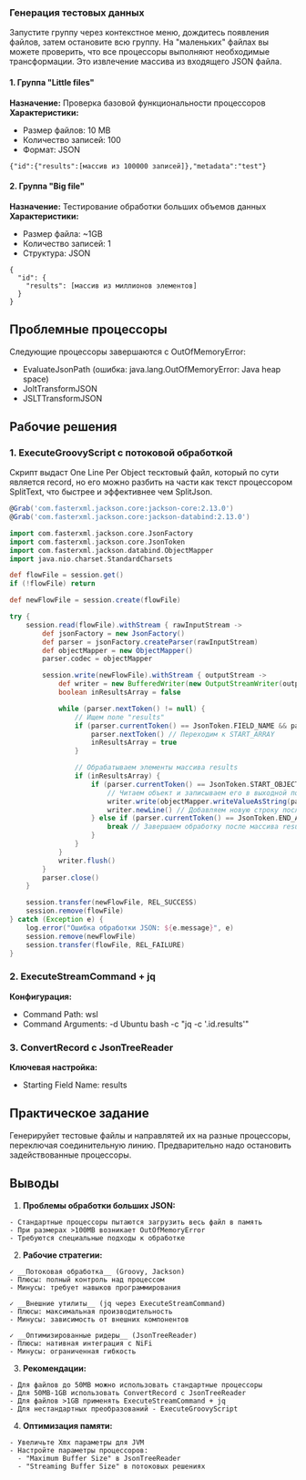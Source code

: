 ### Генерация тестовых данных
Запустите группу через контекстное меню, дождитесь появления файлов, затем остановите всю группу.
На "маленьких" файлах вы можете проверить, что все процессоры выполняют необходимые трансформации.
Это извлечение массива из входящего JSON файла. 

#### 1. Группа "Little files"
**Назначение:** Проверка базовой функциональности процессоров  
**Характеристики:**
- Размер файлов: 10 MB
- Количество записей: 100
- Формат: JSON
```
{"id":{"results":[массив из 100000 записей]},"metadata":"test"}
```

#### 2. Группа "Big file"
**Назначение:** Тестирование обработки больших объемов данных  
**Характеристики:**
- Размер файла: ~1GB
- Количество записей: 1
- Структура: JSON
```
{
  "id": {
    "results": [массив из миллионов элементов]
  }
}
```

## Проблемные процессоры
Следующие процессоры завершаются с OutOfMemoryError:
- EvaluateJsonPath (ошибка: java.lang.OutOfMemoryError: Java heap space)
- JoltTransformJSON
- JSLTTransformJSON

## Рабочие решения

### 1. ExecuteGroovyScript с потоковой обработкой
Скрипт выдаст One Line Per Object тесктовый файл, который по сути является record, но его можно разбить на части как текст процессором SplitText, что быстрее и эффективнее чем SplitJson.
```groovy
@Grab('com.fasterxml.jackson.core:jackson-core:2.13.0')
@Grab('com.fasterxml.jackson.core:jackson-databind:2.13.0')

import com.fasterxml.jackson.core.JsonFactory
import com.fasterxml.jackson.core.JsonToken
import com.fasterxml.jackson.databind.ObjectMapper
import java.nio.charset.StandardCharsets

def flowFile = session.get()
if (!flowFile) return

def newFlowFile = session.create(flowFile)

try {
    session.read(flowFile).withStream { rawInputStream ->
        def jsonFactory = new JsonFactory()
        def parser = jsonFactory.createParser(rawInputStream)
        def objectMapper = new ObjectMapper()
        parser.codec = objectMapper

        session.write(newFlowFile).withStream { outputStream ->
            def writer = new BufferedWriter(new OutputStreamWriter(outputStream, StandardCharsets.UTF_8))
            boolean inResultsArray = false

            while (parser.nextToken() != null) {
                // Ищем поле "results"
                if (parser.currentToken() == JsonToken.FIELD_NAME && parser.getCurrentName() == "results") {
                    parser.nextToken() // Переходим к START_ARRAY
                    inResultsArray = true
                }

                // Обрабатываем элементы массива results
                if (inResultsArray) {
                    if (parser.currentToken() == JsonToken.START_OBJECT) {
                        // Читаем объект и записываем его в выходной поток
                        writer.write(objectMapper.writeValueAsString(parser.readValueAsTree()))
                        writer.newLine() // Добавляем новую строку после каждого объекта
                    } else if (parser.currentToken() == JsonToken.END_ARRAY) {
                        break // Завершаем обработку после массива results
                    }
                }
            }
            writer.flush()
        }
        parser.close()
    }

    session.transfer(newFlowFile, REL_SUCCESS)
    session.remove(flowFile)
} catch (Exception e) {
    log.error("Ошибка обработки JSON: ${e.message}", e)
    session.remove(newFlowFile)
    session.transfer(flowFile, REL_FAILURE)
}
```

### 2. ExecuteStreamCommand + jq
**Конфигурация:**
- Command Path: wsl
- Command Arguments: -d Ubuntu bash -c "jq -c '.id.results'"

### 3. ConvertRecord с JsonTreeReader
**Ключевая настройка:**
- Starting Field Name: results

## Практическое задание
Генерируйет тестовые файлы и направлятей их на разные процессоры, переключая соединительную линию. Предварительно надо остановить задействованные процессоры. 

## Выводы

1. __Проблемы обработки больших JSON:__  
```
- Стандартные процессоры пытаются загрузить весь файл в память
- При размерах >100MB возникает OutOfMemoryError
- Требуются специальные подходы к обработке
```

2. __Рабочие стратегии:__  
```
✓ __Потоковая обработка__ (Groovy, Jackson)  
- Плюсы: полный контроль над процессом
- Минусы: требует навыков программирования

✓ __Внешние утилиты__ (jq через ExecuteStreamCommand)  
- Плюсы: максимальная производительность
- Минусы: зависимость от внешних компонентов

✓ __Оптимизированные ридеры__ (JsonTreeReader)  
- Плюсы: нативная интеграция с NiFi
- Минусы: ограниченная гибкость
```

3. __Рекомендации:__  
```
- Для файлов до 50MB можно использовать стандартные процессоры
- Для 50MB-1GB использовать ConvertRecord с JsonTreeReader
- Для файлов >1GB применять ExecuteStreamCommand + jq
- Для нестандартных преобразований - ExecuteGroovyScript
```

4. __Оптимизация памяти:__  
```
- Увеличьте Xmx параметры для JVM
- Настройте параметры процессоров:
  - "Maximum Buffer Size" в JsonTreeReader
  - "Streaming Buffer Size" в потоковых решениях
```
